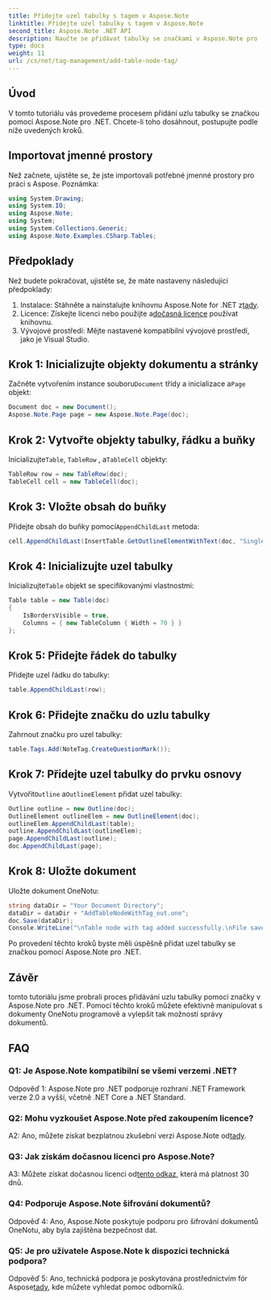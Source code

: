 ```yaml
---
title: Přidejte uzel tabulky s tagem v Aspose.Note
linktitle: Přidejte uzel tabulky s tagem v Aspose.Note
second_title: Aspose.Note .NET API
description: Naučte se přidávat tabulky se značkami v Aspose.Note pro .NET. Vylepšete své dovednosti v manipulaci s dokumenty programově.
type: docs
weight: 11
url: /cs/net/tag-management/add-table-node-tag/
---
```

## Úvod

V tomto tutoriálu vás provedeme procesem přidání uzlu tabulky se značkou pomocí Aspose.Note pro .NET. Chcete-li toho dosáhnout, postupujte podle níže uvedených kroků.

## Importovat jmenné prostory

Než začnete, ujistěte se, že jste importovali potřebné jmenné prostory pro práci s Aspose. Poznámka:

```csharp
using System.Drawing;
using System.IO;
using Aspose.Note;
using System;
using System.Collections.Generic;
using Aspose.Note.Examples.CSharp.Tables;
```

## Předpoklady

Než budete pokračovat, ujistěte se, že máte nastaveny následující předpoklady:

1.  Instalace: Stáhněte a nainstalujte knihovnu Aspose.Note for .NET z[tady](https://releases.aspose.com/note/net/).
2.  Licence: Získejte licenci nebo použijte a[dočasná licence](https://purchase.aspose.com/temporary-license/) používat knihovnu.
3. Vývojové prostředí: Mějte nastavené kompatibilní vývojové prostředí, jako je Visual Studio.

## Krok 1: Inicializujte objekty dokumentu a stránky

 Začněte vytvořením instance souboru`Document` třídy a inicializace a`Page` objekt:

```csharp
Document doc = new Document();
Aspose.Note.Page page = new Aspose.Note.Page(doc);
```

## Krok 2: Vytvořte objekty tabulky, řádku a buňky

 Inicializujte`Table`, `TableRow` , a`TableCell` objekty:

```csharp
TableRow row = new TableRow(doc);
TableCell cell = new TableCell(doc);
```

## Krok 3: Vložte obsah do buňky

 Přidejte obsah do buňky pomocí`AppendChildLast` metoda:

```csharp
cell.AppendChildLast(InsertTable.GetOutlineElementWithText(doc, "Single cell."));
```

## Krok 4: Inicializujte uzel tabulky

 Inicializujte`Table` objekt se specifikovanými vlastnostmi:

```csharp
Table table = new Table(doc)
{
    IsBordersVisible = true,
    Columns = { new TableColumn { Width = 70 } }
};
```

## Krok 5: Přidejte řádek do tabulky

Přidejte uzel řádku do tabulky:

```csharp
table.AppendChildLast(row);
```

## Krok 6: Přidejte značku do uzlu tabulky

Zahrnout značku pro uzel tabulky:

```csharp
table.Tags.Add(NoteTag.CreateQuestionMark());
```

## Krok 7: Přidejte uzel tabulky do prvku osnovy

 Vytvořit`Outline` a`OutlineElement` přidat uzel tabulky:

```csharp
Outline outline = new Outline(doc);
OutlineElement outlineElem = new OutlineElement(doc);
outlineElem.AppendChildLast(table);
outline.AppendChildLast(outlineElem);
page.AppendChildLast(outline);
doc.AppendChildLast(page);
```

## Krok 8: Uložte dokument

Uložte dokument OneNotu:

```csharp
string dataDir = "Your Document Directory";
dataDir = dataDir + "AddTableNodeWithTag_out.one";
doc.Save(dataDir);
Console.WriteLine("\nTable node with tag added successfully.\nFile saved at " + dataDir);
```

Po provedení těchto kroků byste měli úspěšně přidat uzel tabulky se značkou pomocí Aspose.Note pro .NET.

## Závěr

tomto tutoriálu jsme probrali proces přidávání uzlu tabulky pomocí značky v Aspose.Note pro .NET. Pomocí těchto kroků můžete efektivně manipulovat s dokumenty OneNotu programově a vylepšit tak možnosti správy dokumentů.

## FAQ

### Q1: Je Aspose.Note kompatibilní se všemi verzemi .NET?

Odpověď 1: Aspose.Note pro .NET podporuje rozhraní .NET Framework verze 2.0 a vyšší, včetně .NET Core a .NET Standard.

### Q2: Mohu vyzkoušet Aspose.Note před zakoupením licence?

 A2: Ano, můžete získat bezplatnou zkušební verzi Aspose.Note od[tady](https://releases.aspose.com/).

### Q3: Jak získám dočasnou licenci pro Aspose.Note?

 A3: Můžete získat dočasnou licenci od[tento odkaz](https://purchase.aspose.com/temporary-license/), která má platnost 30 dnů.

### Q4: Podporuje Aspose.Note šifrování dokumentů?

Odpověď 4: Ano, Aspose.Note poskytuje podporu pro šifrování dokumentů OneNotu, aby byla zajištěna bezpečnost dat.

### Q5: Je pro uživatele Aspose.Note k dispozici technická podpora?

 Odpověď 5: Ano, technická podpora je poskytována prostřednictvím fór Aspose[tady](https://forum.aspose.com/c/note/28), kde můžete vyhledat pomoc odborníků.